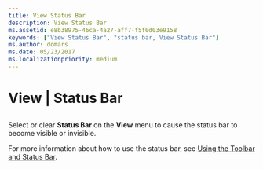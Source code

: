 ```yaml
---
title: View Status Bar
description: View Status Bar
ms.assetid: e8b38975-46ca-4a27-aff7-f5f0d03e9158
keywords: ["View Status Bar", "status bar, View Status Bar"]
ms.author: domars
ms.date: 05/23/2017
ms.localizationpriority: medium
---
```


# View | Status Bar


## <span id="ddk_view_status_bar_dbg"></span><span id="DDK_VIEW_STATUS_BAR_DBG"></span>


Select or clear **Status Bar** on the **View** menu to cause the status bar to become visible or invisible.

For more information about how to use the status bar, see [Using the Toolbar and Status Bar](using-the-toolbar-and-status-bar.md).

 

 





